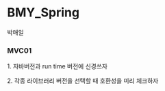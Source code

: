 # BMY_Spring
박매일

<h3>MVC01</h3>
<p>1. 자바버전과 run time 버전에 신경쓰자</p>
<p>2. 각종 라이브러리 버전을 선택할 때 호환성을 미리 체크하자</p>
